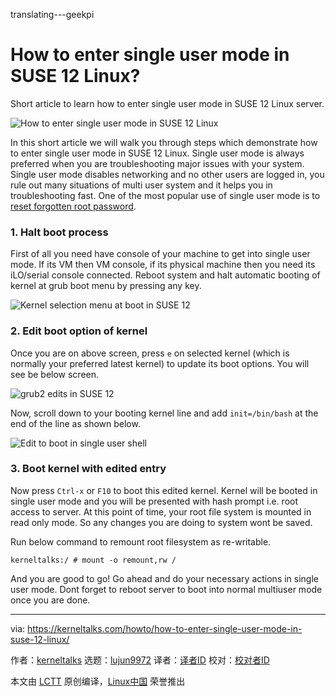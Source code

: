 translating---geekpi

How to enter single user mode in SUSE 12 Linux?
======
Short article to learn how to enter single user mode in SUSE 12 Linux server.

![How to enter single user mode in SUSE 12 Linux][1]

In this short article we will walk you through steps which demonstrate how to enter single user mode in SUSE 12 Linux. Single user mode is always preferred when you are troubleshooting major issues with your system. Single user mode disables networking and no other users are logged in, you rule out many situations of multi user system and it helps you in troubleshooting fast. One of the most popular use of single user mode is to [reset forgotten root password][2].

### 1\. Halt boot process

First of all you need have console of your machine to get into single user mode. If its VM then VM console, if its physical machine then you need its iLO/serial console connected. Reboot system and halt automatic booting of kernel at grub boot menu by pressing any key.

![Kernel selection menu at boot in SUSE 12][3]

### 2\. Edit boot option of kernel

Once you are on above screen, press `e` on selected kernel (which is normally your preferred latest kernel) to update its boot options. You will see be below screen.

![grub2 edits in SUSE 12][4]

Now, scroll down to your booting kernel line and add `init=/bin/bash` at the end of the line as shown below.

![Edit to boot in single user shell][5]

### 3\. Boot kernel with edited entry

Now press `Ctrl-x` or `F10` to boot this edited kernel. Kernel will be booted in single user mode and you will be presented with hash prompt i.e. root access to server. At this point of time, your root file system is mounted in read only mode. So any changes you are doing to system wont be saved.

Run below command to remount root filesystem as re-writable.

```
kerneltalks:/ # mount -o remount,rw /
```

And you are good to go! Go ahead and do your necessary actions in single user mode. Dont forget to reboot server to boot into normal multiuser mode once you are done.

--------------------------------------------------------------------------------

via: https://kerneltalks.com/howto/how-to-enter-single-user-mode-in-suse-12-linux/

作者：[kerneltalks][a]
选题：[lujun9972][b]
译者：[译者ID](https://github.com/译者ID)
校对：[校对者ID](https://github.com/校对者ID)

本文由 [LCTT](https://github.com/LCTT/TranslateProject) 原创编译，[Linux中国](https://linux.cn/) 荣誉推出

[a]: https://kerneltalks.com
[b]: https://github.com/lujun9972
[1]: https://a4.kerneltalks.com/wp-content/uploads/2018/11/How-to-enter-single-user-mode-in-SUSE-12-Linux.png
[2]: https://kerneltalks.com/linux/recover-forgotten-root-password-rhel/
[3]: https://a1.kerneltalks.com/wp-content/uploads/2018/11/Grub-menu-in-SUSE-12.png
[4]: https://a3.kerneltalks.com/wp-content/uploads/2018/11/grub2-editor.png
[5]: https://a4.kerneltalks.com/wp-content/uploads/2018/11/Edit-to-boot-in-single-user-shell.png

